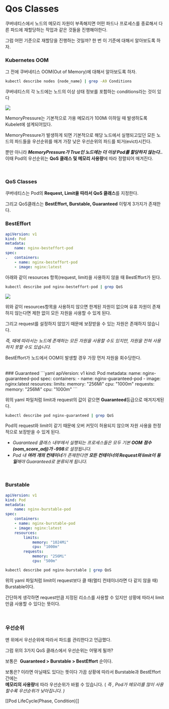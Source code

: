 # Qos Classes

쿠버네티스에서 노드의 메모리 자원이 부족해지면 어떤 파드나 프로세스를 종료해서 다른 파드에 재할당하는 작업과 같은 것들을 진행해야한다.

그럼 어떤 기준으로 재할당을 진행하는 것일까? 한 번 이 기준에 대해서 알아보도록 하자.

### Kubernetes OOM

그 전에 쿠버네티스 OOM(Out of Memory)에 대해서 알아보도록 하자.

```bash
kubectl describe nodes {node_name} | grep -A9 Conditions
```

쿠버네티스의 각 노드에는 노드의 이상 상태 정보를 포함하는 conditions라는 것이 있다 

![](https://img1.daumcdn.net/thumb/R1280x0/?scode=mtistory2&fname=https%3A%2F%2Fblog.kakaocdn.net%2Fdn%2Fc4rJ7j%2Fbtrao550MVa%2FR9YC260EBREwKn5lYgBh10%2Fimg.png)

MemoryPressure는 기본적으로 가용 메모리가 100Mi 이하일 때 발생하도록 Kubelet에 설계되어있다.

MemoryPressure가 발생하게 되면 기본적으로 해당 노드에서 실행되고있던 모든 노드의 파드들을 우선순위를 매겨 가장 낮은 우선순위의 파드를 퇴거(evict)시킨다.

뿐만 아니라 _**MemoryPressure가 True인 노드에는 더 이상 Pod를 할당하지 않는다..**_
이때 Pod의 우선순위는 **QoS 클래스 및 메모리 사용량**에 따라 정렬되어 매겨진다.


<br>

### QoS Classes

쿠버네티스는 Pod의 **Request, Limit을 따라서 QoS 클래스**를 지정한다.

그리고 QoS클래스는 **BestEffort, Burstable, Guaranteed** 이렇게 3가지가 존재한다.

### BestEffort

```yaml
apiVersion: v1 
kind: Pod 
metadata: 
	name: nginx-besteffort-pod 
spec:
.   containers: 
	- name: nginx-besteffort-pod 
	- image: nginx:latest
```

아래와 같이 resources 항목(request, limit)을 사용하지 않을 때 BestEffort가 된다.

```bash
kubectl describe pod nginx-besteffort-pod | grep QoS
```

![](https://img1.daumcdn.net/thumb/R1280x0/?scode=mtistory2&fname=https%3A%2F%2Fblog.kakaocdn.net%2Fdn%2FCyteG%2FbtrakpxxYXK%2FrupKBK5d7coTXSZGKGg2UK%2Fimg.png)

위와 같이 resources항목을 사용하지 않으면 한계된 자원이 없으며 유휴 자원이 존재하지 않는다면 제한 없이 모든 자원을 사용할 수 있게 된다. 

그리고 request를 설정하지 않았기 때문에 보장받을 수 있는 자원은 존재하지 않습니다.

_즉, 때에 따라서는 노드에 존재하는 모든 자원을 사용할 수도 있지만, 자원을 전혀 사용하지 못할 수도 있습니다._

BestEffort가 노드에서 OOM이 발생할 경우 가장 먼저 자원을 회수당한다.

<br>
###  Guaranteed
```yaml
apiVersion: v1
kind: Pod 
metadata: 
	name: nginx-guaranteed-pod 
spec: 
	containers: 
	- name: nginx-guaranteed-pod 
	- image: nginx:latest 
	resources:
		limits: 
			memory: "256Mi"
			cpu: "1000m" 
		requests: 
			memory: "256Mi" 
			cpu: "1000m"
```

위의 yaml 파일처럼 limit과 request의 값이 같으면 **Guaranteed**등급으로 매겨지게된다.

```bash
kubectl describe pod nginx-guaranteed | grep QoS
```

Pod의 request와 limit이 같기 때문에 오버 커밋이 허용되지 않으며 자원 사용을 한정적으로 보장받을 수 있게 된다.

- _Guaranteed 클래스 내부에서 실행되는 프로세스들은 모두 기본 **OOM 점수(oom_score_adj)가 -998**로 설정됩니다._
- _Pod 내 **여러 개의 컨테이너**가 존재한다면 **모든 컨테이너의 Request와 limit이 동일**해야 Guaranteed로 분류되게 됩니다._

<br>

### Burstable

```yaml
apiVersion: v1 
kind: Pod 
metadata: 
	name: nginx-burstable-pod 
spec: 
	containers:
	- name: nginx-burstable-pod 
	- image: nginx:latest 
	resources: 
		limits:
			memory: "1024Mi" 
			cpu: "1000m"
		requests: 
			memory: "256Mi" 
			cpu: "500m"
```

```bash
kubectl describe pod nginx-burstable | grep QoS
```

위의 yaml 파일처럼 limit이 request보다 클 때(멀티 컨테이너라면 다 같지 않을 때) Burstable이다.

간단하게 생각하면 request만큼 지정된 리소스를 사용할 수 있지만 상황에 따라서 limit 만큼 사용할 수 있다는 뜻이다.


<br>

### 우선순위

맨 위에서 우선순위에 따라서 파드를 관리한다고 언급했다.

그럼 위의 3가지 QoS 클래스에서 우선순위는 어떻게 될까?

보통은  **Guaranteed > Burstable > BestEffort** 순이다.

보통은? 이라면 아닐때도 있다는 뜻이다 가끔 상황에 따라서 Burstable과 BestEffort 간에는   
**메모리의 사용량**에 따라 우선순위가 바뀔 수 있습니다. ( _즉 , Pod가 메모리를 많이 사용할수록 우선순위가 낮아집니다. )_


[[Pod LifeCycle(Phase, Condition)]]